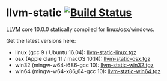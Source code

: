 # llvm-static [![Build Status](https://travis-ci.org/lkeegan/llvm-static.svg?branch=master)](https://travis-ci.org/lkeegan/llvm-static)

[LLVM](https://llvm.org/) core 10.0.0 statically compiled for linux/osx/windows.

Get the latest versions here:

  - linux (gcc 9 / Ubuntu 16.04): [llvm-static-linux.tgz](https://github.com/lkeegan/llvm-static/releases/latest/download/llvm-static-linux.tgz)
  - osx (Apple clang 11 / macOS 10.14): [llvm-static-osx.tgz](https://github.com/lkeegan/llvm-static/releases/latest/download/llvm-static-osx.tgz)
  - win32 (mingw-w64-i686-gcc 10): [llvm-static-win32.tgz](https://github.com/lkeegan/llvm-static/releases/latest/download/llvm-static-win32.tgz) 
  - win64 (mingw-w64-x86_64-gcc 10): [llvm-static-win64.tgz](https://github.com/lkeegan/llvm-static/releases/latest/download/llvm-static-win64.tgz)
